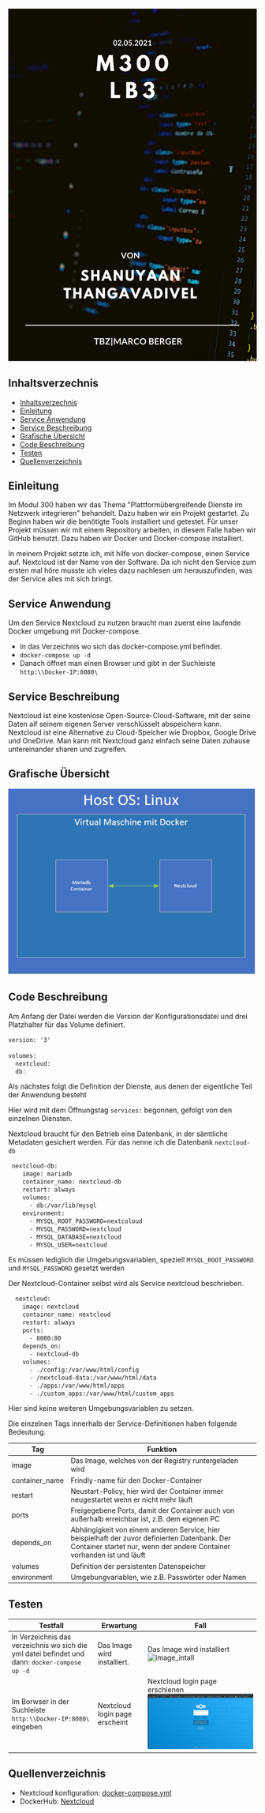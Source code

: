 ![Titelblatt_M300](../images/Modul300_lb3.png)

## Inhaltsverzechnis
- [Inhaltsverzechnis](#inhaltsverzechnis)
- [Einleitung <a name="Einleitung"></a>](#einleitung-)
- [Service Anwendung <a name="Serive-an"></a>](#service-anwendung-)
- [Service Beschreibung <a name="Service-be"></a>](#service-beschreibung-)
- [Grafische Übersicht <a name="Grafik"></a>](#grafische-übersicht-)
- [Code Beschreibung <a name="Code"></a>](#code-beschreibung-)
- [Testen <a name="testen"></a>](#testen-)
- [Quellenverzeichnis <a name="Quellen"></a>](#quellenverzeichnis-)

## Einleitung <a name="Einleitung"></a>

Im Modul 300 haben wir das Thema "Plattformübergreifende Dienste im Netzwerk integrieren" behandelt. Dazu haben wir ein Projekt gestartet. Zu Beginn haben wir die benötigte Tools installiert und getestet. Für unser Projekt müssen wir mit einem Repository arbeiten, in diesem Falle haben wir GitHub benutzt.
Dazu haben wir Docker und Docker-compose installiert.

In meinem Projekt setzte ich, mit hilfe von docker-compose, einen Service auf. Nextcloud ist der Name von der Software. Da ich nicht den Service zum ersten mal höre musste ich vieles dazu nachlesen um herauszufinden, was der Service alles mit sich bringt.

## Service Anwendung <a name="Serive-an"></a>

Um den Service Nextcloud zu nutzen braucht man zuerst eine laufende Docker umgebung mit Docker-compose.

- In das Verzeichnis wo sich das docker-compose.yml befindet.
- `docker-compose up -d`
- Danach öffnet man einen Browser und gibt in der Suchleiste `http:\\Docker-IP:8080\`
 
## Service Beschreibung <a name="Service-be"></a>

Nextcloud ist eine kostenlose Open-Source-Cloud-Software, mit der seine Daten aif seinem eigenen Server verschlüsselt abspeichern kann. Nextcloud ist eine Alternative zu Cloud-Speicher wie Dropbox, Google Drive und OneDrive.
Man kann mit Nextcloud ganz einfach seine Daten zuhause untereinander sharen und zugreifen.

## Grafische Übersicht <a name="Grafik"></a>

![docker_u](../images/docker_plan.png)

## Code Beschreibung <a name="Code"></a>

Am Anfang der Datei werden die Version der Konfigurationsdatei und drei Platzhalter für das Volume definiert.

```code Anfang
version: '3'

volumes:
  nextcloud:
  db:

```

Als nächstes folgt die Definition der Dienste, aus denen der eigentliche Teil der Anwendung besteht

Hier wird mit dem Öffnungstag `services:` begonnen, gefolgt von den einzelnen Diensten.

Nextcloud braucht für den Betrieb eine Datenbank, in der sämtliche Metadaten gesichert werden. Für das nenne ich die Datenbank  `nextcloud-db`

```Serivces
 nextcloud-db:
    image: mariadb
    container_name: nextcloud-db
    restart: always
    volumes:
      - db:/var/lib/mysql
    environment:
      - MYSQL_ROOT_PASSWORD=nextcoloud
      - MYSQL_PASSWORD=nextcloud
      - MYSQL_DATABASE=nextcloud
      - MYSQL_USER=nextcloud
```

Es müssen lediglich die Umgebungsvariablen, speziell `MYSQL_ROOT_PASSWORD` und `MYSQL_PASSWORD` gesetzt werden

Der Nextcloud-Container selbst wird als Service nextcloud beschrieben.

```nextcloud
  nextcloud:
    image: nextcloud
    container_name: nextcloud
    restart: always
    ports:
      - 8080:80
    depends_on:
      - nextcloud-db
    volumes:
      - ./config:/var/www/html/config
      - /nextcloud-data:/var/www/html/data
      - ./apps:/var/www/html/apps
      - ./custom_apps:/var/www/html/custom_apps
```

Hier sind keine weiteren Umgebungsvariablen zu setzen.

Die einzelnen Tags innerhalb der Service-Definitionen haben folgende Bedeutung.


| Tag           | Funktion      |
| ------------- | ------------- |
| image         | Das Image, welches von der Registry runtergeladen wird |
| container_name     | Frindly-name für den Docker-Container |
| restart | Neustart-Policy, hier wird der Container immer neugestartet wenn er nicht mehr läuft |
| ports | Freigegebene Ports, damit der Container auch von außerhalb erreichbar ist, z.B. dem eigenen PC|
| depends_on | 	Abhängigkeit von einem anderen Service, hier beispielhaft der zuvor definierten Datenbank. Der Container startet nur, wenn der andere Container vorhanden ist und läuft|
| volumes | Definition der persistenten Datenspeicher |
| environment | Umgebungvariablen, wie z.B. Passwörter oder Namen|

## Testen <a name="testen"></a>
|Testfall| Erwartung | Fall |
|---------|----------|------|
|In Verzeichnis das verzeichnis wo sich die yml datei befindet und dann: `docker-compose up -d`| Das Image wird installiert.| Das Image wird installiert ![image_intall](../images/image_intall.png)|
|Im Borwser in der Suchleiste `http:\\Docker-IP:8080\` eingeben| Nextcloud login page erscheint| Nextcloud login page erschienen ![image_login](../images/nextcloud_login.png)|

## Quellenverzeichnis <a name="Quellen"></a>

- Nextcloud konfiguration: [docker-compose.yml](https://lehrerfortbildung-bw.de/st_digital/netz/virtual/container/docker/index.html)
- DockerHub: [Nextcloud](https://hub.docker.com/_/nextcloud)